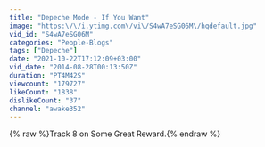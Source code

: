 ```yaml
---
title: "Depeche Mode - If You Want"
image: "https:\/\/i.ytimg.com\/vi\/S4wA7eSG06M\/hqdefault.jpg"
vid_id: "S4wA7eSG06M"
categories: "People-Blogs"
tags: ["Depeche"]
date: "2021-10-22T17:12:09+03:00"
vid_date: "2014-08-28T00:13:50Z"
duration: "PT4M42S"
viewcount: "179727"
likeCount: "1838"
dislikeCount: "37"
channel: "awake352"
---
```

{% raw %}Track 8 on Some Great Reward.{% endraw %}
